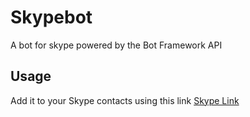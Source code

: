 # Skypebot
A bot for skype powered by the Bot Framework API

## Usage
Add it to your Skype contacts using this link  [Skype Link](join.skype.com/bot/41968e9a-d7d8-4c30-9ae1-a3c6ce36e639)
